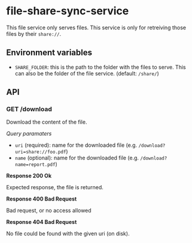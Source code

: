 # file-share-sync-service

This file service only serves files. This service is only for retreiving those files by their `share://`.

## Environment variables

* `SHARE_FOLDER`: this is the path to the folder with the files to serve. This can also be the folder of the file service. (default: `/share/`)

## API

### GET /download

Download the content of the file.

*Query paramaters*

*   `uri` (required): name for the downloaded file (e.g. `/download?uri=share://foo.pdf`)
*   `name` (optional): name for the downloaded file (e.g. `/download?name=report.pdf`)

**Response 200 Ok**

Expected response, the file is returned.

**Response 400 Bad Request**

Bad request, or no access allowed

**Response 404 Bad Request**

No file could be found with the given uri (on disk).
